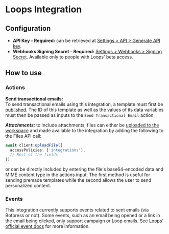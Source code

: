 # Loops Integration

## Configuration

- **API Key - Required:** can be retrieved at [Settings > API > Generate API key](https://app.loops.so/settings?page=api).
- **Webhooks Signing Secret - Required:** [Settings > Webhooks > Signing Secret](https://app.loops.so/settings?page=webhooks). Available only to people with Loops' beta access.

## How to use

### Actions

**Send transactional emails:** \
To send transactional emails using this integration, a template must first be [published](https://loops.so/docs/transactional/guide). The ID of this template as well as the values of its data variables must then be passed as inputs to the `Send Transactional Email` action.

**_Attachments:_** to include attachments, files can either be [uploaded to the workspace](https://botpress.com/docs/api-reference/files-api/how-tos/creating-files) and made available to the integration by adding the following to the Files API call:

```ts
await client.uploadFile({
  accessPolicies: ['integrations'],
  // Rest of the fields
})
```

or can be directly included by entering the file's base64-encoded data and MIME content type in the actions input. The first method is useful for sending premade templates while the second allows the user to send personalized content.

### Events

This integration currently supports events related to sent emails (via Botpress or not). Some events, such as an email being opened or a link in the email being clicked, only support campaign or Loop emails. See [Loops' official event docs](https://loops.so/docs/webhooks#email-events) for more information.
